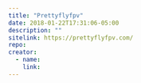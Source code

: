 ```yaml
---
title: "Prettyflyfpv"
date: 2018-01-22T17:31:06-05:00
description: ""
sitelink: https://prettyflyfpv.com/
repo:
creator:
  - name:
    link:
---
```

